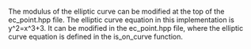 The modulus of the elliptic curve can be modified at the top of the ec_point.hpp file.
The elliptic curve equation in this implementation is y^2=x^3+3. It can be modified in the ec_point.hpp file, where the elliptic curve equation is defined in the is_on_curve function.
